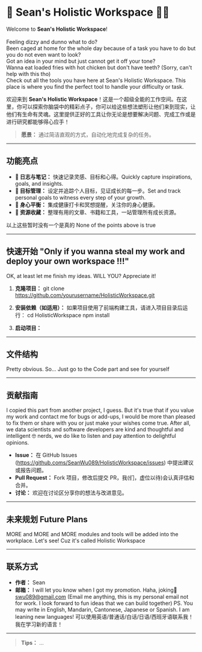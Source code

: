 # 🤖 Sean's Holistic Workspace 👩🏻

Welcome to **Sean's Holistic Workspace**! <br> <br>
Feeling dizzy and dunno what to do? <br>
Been caged at home for the whole day because of a task you have to do but you do not even want to look?  <br>
Got an idea in your mind but just cannot get it off your tone? <br>
Wanna eat loaded fries with hot chicken but don't have teeth? (Sorry, can't help with this tho) <br>
Check out all the tools you have here at Sean's Holistic Workspace. This place is where you find the perfect tool to handle your difficulty or task.

欢迎来到 **Sean's Holistic Workspace**！这是一个超级全能的工作空间。在这里，你可以探索你脑袋中的精彩点子，你可以给这些想法塑形让他们来到现实，让他们有生命有灵魂。这里提供正好的工具让你无论是想要解决问题、完成工作或是进行研究都能够得心应手！

> **愿景：** 通过简洁直观的方式，自动化地完成复杂的任务。

---

## 功能亮点

- **📝 日志与笔记：** 快速记录灵感、目标和心得。Quickly capture inspirations, goals, and insights.
- **🎯 目标管理：** 设定并追踪个人目标，见证成长的每一步。Set and track personal goals to witness every step of your growth.
- **💆 身心平衡：** 集成健康打卡和冥想提醒，关注你的身心健康。
- **🔗 资源收藏：** 整理有用的文章、书籍和工具，一站管理所有成长资源。

以上这些暂时没有一个是真的
None of the points above is true

---

## 快速开始 "Only if you wanna steal my work and deploy your own workspace !!!"
OK, at least let me finish my ideas. WILL YOU? Appreciate it!

1. **克隆项目：**
   git clone https://github.com/yourusername/HolisticWorkspace.git

2. **安装依赖（如适用）：**
   如果项目使用了前端构建工具，请进入项目目录后运行：
   cd HolisticWorkspace
   npm install

3. **启动项目：**

---

## 文件结构
Pretty obvious. So... Just go to the Code part and see for yourself

---

## 贡献指南
I copied this part from another project, I guess. But it's true that if you value my work and contact me for bugs or add-ups, I would be more than pleased to fix them or share with you or just make your wishes come true. 
After all, we data scientists and software developers are kind and thoughtful and intelligent 🤓 nerds, we do like to listen and pay attention to delightful opinions.

- **Issue：** 在 GitHub Issues (https://github.coms/SeanWu089/HolisticWorkspace/issues) 中提出建议或报告问题。
- **Pull Request：** Fork 项目，修改后提交 PR，我(们，虚位以待)会认真评估和合并。
- **讨论：** 欢迎在讨论区分享你的想法与改进意见。

---

## 未来规划 Future Plans
MORE and MORE and MORE modules and tools will be added into the workplace. Let's see!
Cuz it's called Holistic Workspace

---

## 联系方式

- **作者：** Sean
- **邮箱：** I will let you know when I got my promotion.
  Haha, joking🥲 swu089@gmail.com (Email me anything, this is my personal email not for work. I look forward to fun ideas that we can build together)
PS. You may write in English, Mandarin, Cantonese, Japanese or Spanish. I am leaning new languages! 可以使用英语/普通话/白话/日语/西班牙语联系我！ 我在学习新的语言！
---

> **Tips：**
> ...
